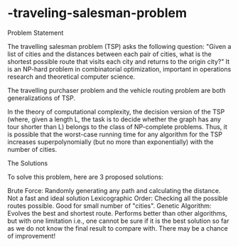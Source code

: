# -traveling-salesman-problem

Problem Statement

The travelling salesman problem (TSP) asks the following question: "Given a list of cities and the distances between each pair of cities, what is the shortest possible route that visits each city and returns to the origin city?" It is an NP-hard problem in combinatorial optimization, important in operations research and theoretical computer science.

The travelling purchaser problem and the vehicle routing problem are both generalizations of TSP.

In the theory of computational complexity, the decision version of the TSP (where, given a length L, the task is to decide whether the graph has any tour shorter than L) belongs to the class of NP-complete problems. Thus, it is possible that the worst-case running time for any algorithm for the TSP increases superpolynomially (but no more than exponentially) with the number of cities.


The Solutions

To solve this problem, here are 3 proposed solutions:

Brute Force: Randomly generating any path and calculating the distance. Not a fast and ideal solution
Lexicographic Order: Checking all the possible routes possible. Good for small number of "cities".
Genetic Algorithm: Evolves the best and shortest route. Performs better than other algorithms, but with one limitation i.e., one cannot be sure if it is the best solution so far as we do not know the final result to compare with. There may be a chance of improvement!
